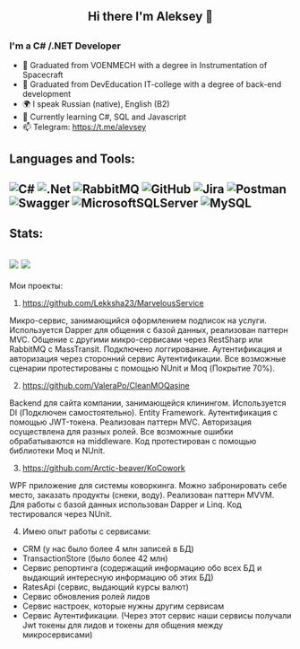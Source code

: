 <h2 align="center"> Hi there I'm Aleksey 👋 <h2>

### I'm a C# /.NET Developer 
- 🚀 Graduated from VOENMECH with a degree in Instrumentation of Spacecraft
- 💪 Graduated from DevEducation IT-college with a degree of back-end development
- 🌍 I speak Russian (native), English (B2)
- 🥅 Currently learning C#, SQL and Javascript
- 📫 Telegram: https://t.me/alevsey

## Languages and Tools:
![C#](https://img.shields.io/badge/-C%23-green?style=for-the-badge&logo=appveyor)
![.Net](https://img.shields.io/badge/.NET-5C2D91?style=for-the-badge&logo=.net&logoColor=white) 
![RabbitMQ](https://img.shields.io/badge/Rabbitmq-FF6600?style=for-the-badge&logo=rabbitmq&logoColor=white)
![GitHub](https://img.shields.io/badge/github-%23121011.svg?style=for-the-badge&logo=github&logoColor=white) 
![Jira](https://img.shields.io/badge/jira-%230A0FFF.svg?style=for-the-badge&logo=jira&logoColor=white) 
![Postman](https://img.shields.io/badge/Postman-FF6C37?style=for-the-badge&logo=postman&logoColor=white)
![Swagger](https://img.shields.io/badge/-Swagger-%23Clojure?style=for-the-badge&logo=swagger&logoColor=white)
![MicrosoftSQLServer](https://img.shields.io/badge/Microsoft%20SQL%20Sever-CC2927?style=for-the-badge&logo=microsoft%20sql%20server&logoColor=white)
![MySQL](https://img.shields.io/badge/mysql-%2300f.svg?style=for-the-badge&logo=mysql&logoColor=white) 
---
## Stats:
![](https://github-profile-summary-cards.vercel.app/api/cards/repos-per-language?username=AzarovRoman&theme=solarized_dark)
![](https://github-profile-summary-cards.vercel.app/api/cards/stats?username=AzarovRoman&theme=solarized_dark)
---

Мои проекты:
1) https://github.com/Lekksha23/MarvelousService

Микро-сервис, занимающийся оформлением подписок на услуги.
Используется Dapper для общения с базой данных, реализован паттерн MVC. Общение с другими микро-сервисами через RestSharp или RabbitMQ с MassTransit. Подключено логгирование. Аутентификация и авторизация через сторонний сервис Аутентификации.
Все возможные сценарии протестированы с помощью NUnit и Moq (Покрытие 70%).

2) https://github.com/ValeraPo/CleanMOQasine

Backend для сайта компании, занимающейся клинингом.
Используется DI (Подключен самостоятельно). Entity Framework. Аутентификация с помощью JWT-токена. Реализован паттерн MVC. Авторизация осуществлена для разных ролей. Все возможные ошибки обрабатываются на middleware.
Код протестирован с помощью библиотеки Moq и NUnit.

3) https://github.com/Arctic-beaver/KoCowork

WPF приложение для системы коворкинга.
Можно забронировать себе место, заказать продукты (снеки, воду).
Реализован паттерн MVVM. Для работы с базой данных использован Dapper и Linq. Код тестировался через NUnit.

4) Имею опыт работы с сервисами:
- CRM (у нас было более 4 млн записей в БД)
- TransactionStore (было более 42 млн)
- Сервис репортинга (содержащий информацию обо всех БД и выдающий интересную информацию об этих БД)
- RatesApi (сервис, выдающий курсы валют)
- Сервис обновления ролей лидов
- Сервис настроек, которые нужны другим сервисам
- Сервис Аутентификации. (Через этот сервис наши сервисы получали Jwt токены для лидов и токены для общения между микросервисами)
